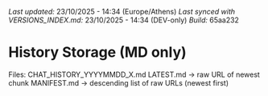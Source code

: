 *Last updated:* 23/10/2025 - 14:34 (Europe/Athens)
*Last synced with VERSIONS_INDEX.md:* 23/10/2025 - 14:34 (DEV-only)
*Build:* 65aa232

# History Storage (MD only)
Files: CHAT_HISTORY_YYYYMMDD_X.md
LATEST.md -> raw URL of newest chunk
MANIFEST.md -> descending list of raw URLs (newest first)
